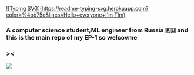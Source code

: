 [![Typing SVG](https://readme-typing-svg.herokuapp.com?color=%4bb75d&lines=Hello+everyone+I'm TIm)](https://git.io/typing-svg)
### A computer science student,ML engineer from Russia 🇷🇺 and this is the main repo of my EP-1 so welcovme
### ><
![](https://github.com/blackcater/blackcater/raw/main/images/Hi.gif)

